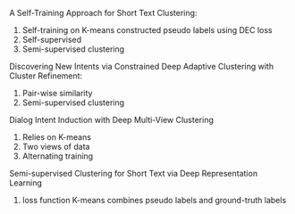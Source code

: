 A Self-Training Approach for Short Text Clustering:

1. Self-training on K-means constructed pseudo labels using DEC loss
2. Self-supervised
3. Semi-supervised clustering

Discovering New Intents via Constrained Deep Adaptive Clustering with Cluster Refinement:

1. Pair-wise similarity
2. Semi-supervised clustering

Dialog Intent Induction with Deep Multi-View Clustering

1. Relies on K-means
2. Two views of data
3. Alternating training

Semi-supervised Clustering for Short Text via Deep Representation Learning

1. loss function K-means combines pseudo labels and ground-truth labels

